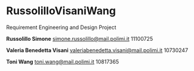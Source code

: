 # RussolilloVisaniWang
Requirement Engineering and Design Project

**Russolillo Simone**
simone.russolillo@mail.polimi.it
11100725

**Valeria Benedetta Visani**
valeriabenedetta.visani@mail.polimi.it
10730247

**Toni Wang**
toni.wang@mail.polimi.it
10817365
